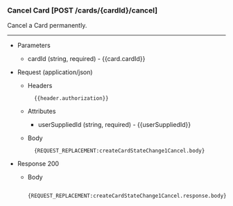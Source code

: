 ### Cancel Card [POST /cards/{cardId}/cancel]
Cancel a Card permanently.

---
+ Parameters
    + cardId (string, required) - {{card.cardId}}

+ Request (application/json)
    + Headers
    
            {{header.authorization}}
            
    + Attributes
        + userSuppliedId (string, required) - {{userSuppliedId}}
    
    + Body
            
            
            {REQUEST_REPLACEMENT:createCardStateChange1Cancel.body}
    
+ Response 200

    + Body
    
            {REQUEST_REPLACEMENT:createCardStateChange1Cancel.response.body}